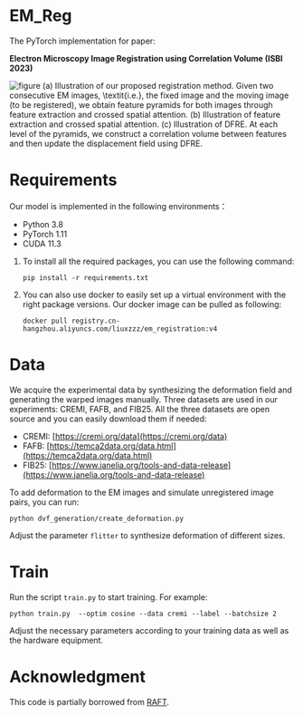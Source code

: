 # EM_Reg
The PyTorch implementation for paper:

**Electron Microscopy Image Registration using Correlation Volume (ISBI 2023)**

![figure](https://user-images.githubusercontent.com/87810937/217230931-7f92c13b-42c6-4f8d-bc01-ab0c2dd3c287.jpg)
(a) Illustration of our proposed registration method. Given two consecutive EM images, \textit{i.e.}, the fixed image and the moving image (to be registered), we obtain feature pyramids for both images through feature extraction and crossed spatial attention. (b) Illustration of feature extraction and crossed spatial attention. (c) Illustration of DFRE. At each level of the pyramids, we construct a correlation volume between features and then update the displacement field using DFRE.

# Requirements
Our model is implemented in the following environments：
- Python 3.8
- PyTorch 1.11
- CUDA 11.3

1. To install all the required packages, you can use the following command:

    `pip install -r requirements.txt`

2. You can also use docker to easily set up a virtual environment with the right package versions. Our docker image can be pulled as following:
    
    `docker pull registry.cn-hangzhou.aliyuncs.com/liuxzzz/em_registration:v4`

# Data
We acquire the experimental data by synthesizing the deformation field and generating the warped images manually. Three datasets are used in our experiments: CREMI, FAFB, and FIB25. All the three datasets are open source and you can easily download them if needed:
- CREMI: [https://cremi.org/data](https://cremi.org/data)
- FAFB: [https://temca2data.org/data.html](https://temca2data.org/data.html)
- FIB25: [https://www.janelia.org/tools-and-data-release](https://www.janelia.org/tools-and-data-release)

To add deformation to the EM images and simulate unregistered image pairs, you can run:

`python dvf_generation/create_deformation.py`

Adjust the parameter `flitter` to synthesize deformation of different sizes.

# Train
Run the script `train.py` to start training. For example:

`python train.py  --optim cosine --data cremi --label --batchsize 2`

Adjust the necessary parameters according to your training data as well as the hardware equipment.

# Acknowledgment
This code is partially borrowed from [RAFT](https://github.com/princeton-vl/RAFT). 
